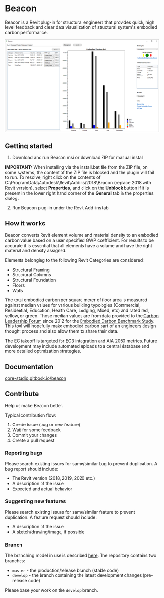 # Beacon
Beacon is a Revit plug-in for structural engineers that provides quick, high level feedback and clear data visualization of structural system's embodied carbon performance.

![Beacon Main Window](Beacon/Resources/MainWindow.png)

## Getting started
1. Download and run Beacon msi or download ZIP for manual install

**IMPORTANT:** When installing via the install.bat file from the ZIP file, on some systems, the content of the ZIP file is blocked and the plugin will fail to run. To resolve, right click on the contents of C:\ProgramData\Autodesk\Revit\Addins\2018\Beacon (replace 2018 with Revit version), select **Properties**, and click on the **Unblock** button if it is present in the lower right hand corner of the **General** tab in the properties dialog.

2. Run Beacon plug-in under the Revit Add-ins tab

## How it works
Beacon converts Revit element volume and material density to an embodied carbon value based on a user specified GWP coefficient. For results to be accurate it is essential that all elements have a volume and have the right material and density assigned.

Elements belonging to the following Revit Categories are considered:
- Structural Framing
- Structural Columns
- Structural Foundation
- Floors
- Walls

The total embodied carbon per square meter of floor area is measured against median values for various building typologies (Commercial, Residential, Education, Health Care, Lodging, Mixed, etc) and rated red, yellow, or green. Those median values are from data provided to the [Carbon Leadership Forum](http://www.carbonleadershipforum.org/) since 2012 for the [Embodied Carbon Benchmark Study](http://www.carbonleadershipforum.org/projects/embodied-carbon-benchmark-study/). This tool will hopefully make embodied carbon part of an engineers design thought process and also allow them to share their data.

The EC takeoff is targeted for EC3 integration and AIA 2050 metrics. Future development may include automated uploads to a central database and more detailed optimization strategies.  

## Documentation
[core-studio.gitbook.io/beacon](https://core-studio.gitbook.io/beacon/)

## Contribute
Help us make Beacon better.

Typical contribution flow:

1. Create issue (bug or new feature)
2. Wait for some feedback
3. Commit your changes
4. Create a pull request

### Reporting bugs

Please search existing issues for same/similar bug to prevent duplication. A bug report should include:

- The Revit version (2018, 2019, 2020 etc.)
- A description of the issue
- Expected and actual behavior

### Suggesting new features

Please search existing issues for same/similar feature to prevent duplication. A feature request should include:

- A description of the issue
- A sketch/drawing/image, if possible

### Branch

The branching model in use is described [here](https://nvie.com/posts/a-successful-git-branching-model/). The repository contains two branches:

- `master` - the production/release branch (stable code)
- `develop` - the branch containing the latest development changes (pre-release code)

Please base your work on the `develop` branch.

